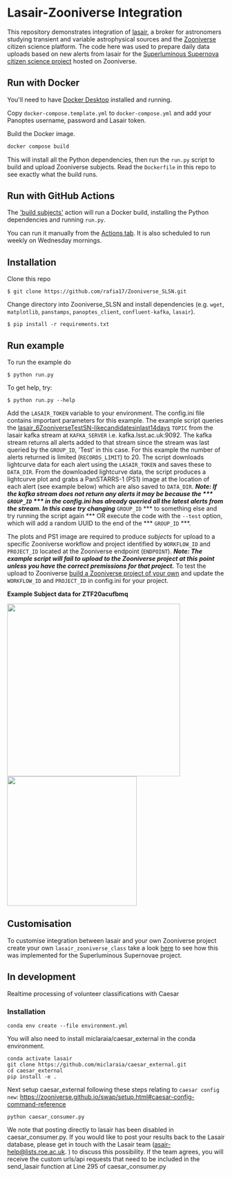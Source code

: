# Lasair-Zooniverse Integration

This repository demonstrates integration of [lasair](https://lasair.roe.ac.uk/), a broker for astronomers studying transient and variable astrophysical sources and the [Zooniverse](https://www.zooniverse.org/) citizen science platform.  The code here was used to prepare daily data uploads based on new alerts from lasair for the [Superluminous Supernova citizen science project](https://www.zooniverse.org/projects/mrniaboc/superluminous-supernovae) hosted on Zooniverse.

## Run with Docker

You'll need to have [Docker Desktop](https://www.docker.com/products/docker-desktop/) installed and running.

Copy `docker-compose.template.yml` to `docker-compose.yml` and add your Panoptes username, password and Lasair token.

Build the Docker image.

```sh
docker compose build
```

This will install all the Python dependencies, then run the `run.py` script to build and upload Zooniverse subjects. Read the `Dockerfile` in this repo to see exactly what the build runs.

## Run with GitHub Actions

The ['build subjects'](https://github.com/zooniverse/Zooniverse_SLSN/actions/workflows/build_subjects.yml) action will run a Docker build, installing the Python dependencies and running `run.py`.

You can run it manually from the [Actions tab](https://github.com/zooniverse/Zooniverse_SLSN/actions). It is also scheduled to run weekly on Wednesday mornings.

## Installation

Clone this repo
```
$ git clone https://github.com/rafia17/Zooniverse_SLSN.git
```

Change directory into Zooniverse_SLSN and install dependencies (e.g. ```wget```, ```matplotlib```, ```panstamps```, ```panoptes_client```, ```confluent-kafka```, ```lasair```).
```
$ pip install -r requirements.txt
```

## Run example

To run the example do
```
$ python run.py
```

To get help, try:
```
$ python run.py --help
```

Add the `LASAIR_TOKEN` variable to your environment. The config.ini file contains important parameters for this example.  The example script queries the [lasair_6ZooniverseTestSN-likecandidatesinlast14days](https://lasair-ztf.lsst.ac.uk/query/581/) ```TOPIC``` from the lasair kafka stream at ```KAFKA_SERVER``` i.e. kafka.lsst.ac.uk:9092.  The kafka stream returns all alerts added to that stream since the stream was last queried by the ```GROUP_ID```, 'Test' in this case.  For this example the number of alerts returned is limited (```RECORDS_LIMIT```) to 20.  The script downloads lightcurve data for each alert using the ```LASAIR_TOKEN``` and saves these to ```DATA_DIR```.  From the downloaded lightcurve data, the script produces a lightcurve plot and grabs a PanSTARRS-1 (PS1) image at the location of each alert (see example below) which are also saved to ```DATA_DIR```.  ***Note: If the kafka stream does not return any alerts it may be because the *** ```GROUP_ID``` *** in the config.ini has already queried all the latest alerts from the stream.  In this case try changing*** ```GROUP_ID``` *** to something else and try running the script again *** OR execute the code with the ```--test``` option, which will add a random UUID to the end of the *** ```GROUP_ID``` ***.

The plots and PS1 image are required to produce *subjects* for upload to a specific Zooniverse workflow and project identified by ```WORKFLOW_ID``` and ```PROJECT_ID``` located at the Zooniverse endpoint (```ENDPOINT```).  ***Note: The example script will fail to upload to the Zooniverse project at this point unless you have the correct premissions for that project.***  To test the upload to Zooniverse [build a Zooniverse project of your own](https://help.zooniverse.org/getting-started/) and update the ```WORKFLOW_ID``` and ```PROJECT_ID``` in config.ini for your project.

**Example Subject data for ZTF20acufbmq**
<p float="left">
  <img src="https://github.com/rafia17/Zooniverse_SLSN/blob/master/ZTF20acufbmq_light_curve.jpeg" width="400"/>
  <img src="https://github.com/rafia17/Zooniverse_SLSN/blob/master/color__ra2.093337_dec33.089009_arcsec75_skycell2009.020.jpeg" width="300"/>
</p>

## Customisation

To customise integration between lasair and your own Zooniverse project create your own ```lasair_zooniverse_class``` take a look [here](https://github.com/rafia17/Zooniverse_SLSN/blob/a2236c5121bc699da97d9c55a3d746644a487bf1/lasair_zooniverse.py#L46) to see how this was implemented for the Superluminous Supernovae project.

## In development

Realtime processing of volunteer classifications with Caesar

### Installation

```
conda env create --file environment.yml
```

You will also need to install miclaraia/caesar_external in the conda environment.

```
conda activate lasair
git clone https://github.com/miclaraia/caesar_external.git
cd caesar_external
pip install -e .
```

Next setup caesar_external following these steps relating to ```caesar config new```:
https://zooniverse.github.io/swap/setup.html#caesar-config-command-reference

```
python caesar_consumer.py
```

We note that posting directly to lasair has been disabled in caesar_consumer.py. If you would like to post your results back to the Lasair database, please get in touch with the Lasair team (asair-help@lists.roe.ac.uk. ) to discuss this possibility. If the team agrees, you will receive the custom urls/api requests that need to be included in the send_lasair function at Line 295 of caesar_consumer.py 
